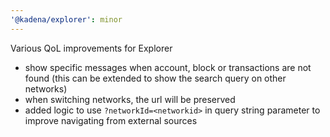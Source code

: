 ```yaml
---
'@kadena/explorer': minor
---
```


Various QoL improvements for Explorer

- show specific messages when account, block or transactions are not found (this
  can be extended to show the search query on other networks)
- when switching networks, the url will be preserved
- added logic to use `?networkId=<networkid>` in query string parameter to
  improve navigating from external sources
